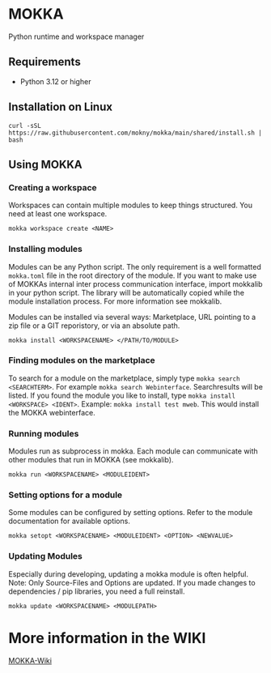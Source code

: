 # MOKKA
Python runtime and workspace manager

## Requirements
- Python 3.12 or higher

## Installation on Linux
```
curl -sSL https://raw.githubusercontent.com/mokny/mokka/main/shared/install.sh | bash
```

## Using MOKKA

### Creating a workspace
Workspaces can contain multiple modules to keep things structured. You need at least one workspace.
```
mokka workspace create <NAME>
```

### Installing modules
Modules can be any Python script. The only requirement is a well formatted `mokka.toml` file in the root directory of the module. If you want to make use of MOKKAs internal inter process communication interface, import mokkalib in your python script. The library will be automatically copied while the module installation process. For more information see mokkalib.

Modules can be installed via several ways: Marketplace, URL pointing to a zip file or a GIT reporistory, or via an absolute path.
```
mokka install <WORKSPACENAME> </PATH/TO/MODULE>
```

### Finding modules on the marketplace
To search for a module on the marketplace, simply type ```mokka search <SEARCHTERM>```. For example ```mokka search Webinterface```. Searchresults will be listed. If you found the module you like to install, type ```mokka install <WORKSPACE> <IDENT>```. Example: ```mokka install test mweb```. This would install the MOKKA webinterface.

### Running modules
Modules run as subprocess in mokka. Each module can communicate with other modules that run in MOKKA (see mokkalib).
```
mokka run <WORKSPACENAME> <MODULEIDENT>
```

### Setting options for a module
Some modules can be configured by setting options. Refer to the module documentation for available options.
```
mokka setopt <WORKSPACENAME> <MODULEIDENT> <OPTION> <NEWVALUE>
```

### Updating Modules
Especially during developing, updating a mokka module is often helpful. Note: Only Source-Files and Options are updated. If you made changes to dependencies / pip libraries, you need a full reinstall.
```
mokka update <WORKSPACENAME> <MODULEPATH>
```

# More information in the WIKI
[MOKKA-Wiki](https://github.com/mokny/mokka/wiki)